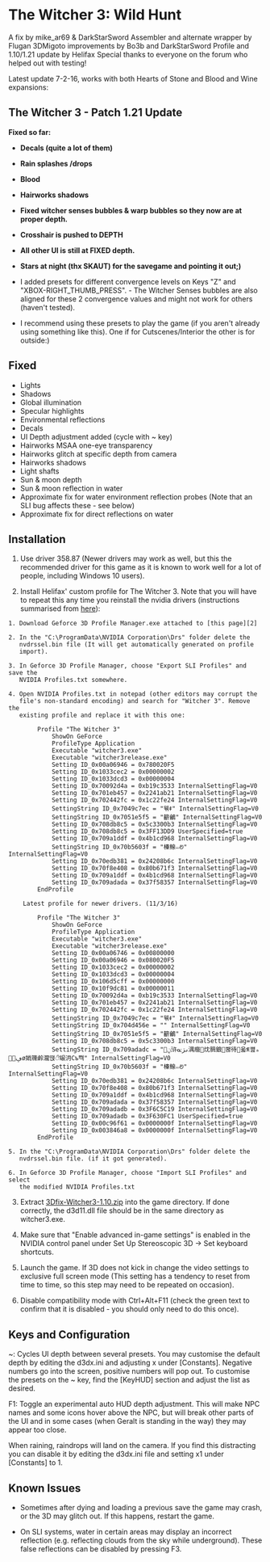 The Witcher 3: Wild Hunt
========================
A fix by mike_ar69 & DarkStarSword
Assembler and alternate wrapper by Flugan
3DMigoto improvements by Bo3b and DarkStarSword
Profile and 1.10/1.21 update by Helifax
Special thanks to everyone on the forum who helped out with testing!

Latest update 7-2-16, works with both Hearts of Stone and Blood and Wine expansions:

The Witcher 3 - Patch 1.21 Update
---------------------------------
**Fixed so far:**

- **Decals (quite a lot of them)**
- **Rain splashes /drops**
- **Blood**
- **Hairworks shadows**
- **Fixed witcher senses bubbles & warp bubbles so they now are at proper depth.**
- **Crosshair is pushed to DEPTH**
- **All other UI is still at FIXED depth.**
- **Stars at night (thx SKAUT) for the savegame and pointing it out;)**
- I added presets for different convergence levels on Keys "Z" and
  "XBOX-RIGHT_THUMB_PRESS". - The Witcher Senses bubbles are also aligned for
  these 2 convergence values and might not work for others (haven't tested).

- I recommend using these presets to play the game (if you aren't already using
  something like this). One if for Cutscenes/Interior the other is for
  outside:)

Fixed
-----
- Lights
- Shadows
- Global illumination
- Specular highlights
- Environmental reflections
- Decals
- UI Depth adjustment added (cycle with ~ key)
- Hairworks MSAA one-eye transparency
- Hairworks glitch at specific depth from camera
- Hairworks shadows
- Light shafts
- Sun & moon depth
- Sun & moon reflection in water
- Approximate fix for water environment reflection probes (Note that an SLI bug
  affects these - see below)
- Approximate fix for direct reflections on water

Installation
------------
1. Use driver 358.87 (Newer drivers may work as well, but this the recommended
   driver for this game as it is known to work well for a lot of people,
   including Windows 10 users).

2. Install Helifax' custom profile for The Witcher 3. Note that you will have
   to repeat this any time you reinstall the nvidia drivers (instructions
   summarised from [here][1]):

[1]: https://forums.geforce.com/default/topic/841696/3d-vision/the-witcher-3-correct-3d-vision-nvidia-profile-cm-mode-included-/post/4562951/#4562951

    1. Download Geforce 3D Profile Manager.exe attached to [this page][2]

[2]: http://nvidia.custhelp.com/app/answers/detail/a_id/2625/kw/Profile

    2. In the "C:\ProgramData\NVIDIA Corporation\Drs" folder delete the
       nvdrssel.bin file (It will get automatically generated on profile
       import).

    3. In Geforce 3D Profile Manager, choose "Export SLI Profiles" and save the
       NVIDIA Profiles.txt somewhere.

    4. Open NVIDIA Profiles.txt in notepad (other editors may corrupt the
       file's non-standard encoding) and search for "Witcher 3". Remove the
       existing profile and replace it with this one:

            Profile "The Witcher 3"
                ShowOn GeForce
                ProfileType Application
                Executable "witcher3.exe"
                Executable "witcher3release.exe"
                Setting ID_0x00a06946 = 0x780020F5
                Setting ID_0x1033cec2 = 0x00000002
                Setting ID_0x1033dcd3 = 0x00000004
                Setting ID_0x70092d4a = 0xb19c3533 InternalSettingFlag=V0
                Setting ID_0x701eb457 = 0x2241ab21 InternalSettingFlag=V0
                Setting ID_0x702442fc = 0x1c22fe24 InternalSettingFlag=V0
                SettingString ID_0x7049c7ec = "웪ꑌ" InternalSettingFlag=V0
                SettingString ID_0x7051e5f5 = "籪鸙" InternalSettingFlag=V0
                Setting ID_0x708db8c5 = 0x5c3300b3 InternalSettingFlag=V0
                Setting ID_0x708db8c5 = 0x3FF13DD9 UserSpecified=true
                Setting ID_0x709a1ddf = 0x4b1cd968 InternalSettingFlag=V0
                SettingString ID_0x70b5603f = "榛鳈⏙ꢗ" InternalSettingFlag=V0
                Setting ID_0x70edb381 = 0x24208b6c InternalSettingFlag=V0
                Setting ID_0x70f8e408 = 0x80b671f3 InternalSettingFlag=V0
                Setting ID_0x709a1ddf = 0x4b1cd968 InternalSettingFlag=V0
                Setting ID_0x709adada = 0x37f58357 InternalSettingFlag=V0
            EndProfile

        Latest profile for newer drivers. (11/3/16)

            Profile "The Witcher 3"
                ShowOn GeForce
                ProfileType Application
                Executable "witcher3.exe"
                Executable "witcher3release.exe"
                Setting ID_0x00a06746 = 0x00800000
                Setting ID_0x00a06946 = 0x080020F5
                Setting ID_0x1033cec2 = 0x00000002
                Setting ID_0x1033dcd3 = 0x00000004
                Setting ID_0x106d5cff = 0x00000000
                Setting ID_0x10f9dc81 = 0x00000011
                Setting ID_0x70092d4a = 0xb19c3533 InternalSettingFlag=V0
                Setting ID_0x701eb457 = 0x2241ab21 InternalSettingFlag=V0
                Setting ID_0x702442fc = 0x1c22fe24 InternalSettingFlag=V0
                SettingString ID_0x7049c7ec = "웪ꑌ" InternalSettingFlag=V0
                SettingString ID_0x704d456e = "" InternalSettingFlag=V0
                SettingString ID_0x7051e5f5 = "籪鸙" InternalSettingFlag=V0
                Setting ID_0x708db8c5 = 0x5c3300b3 InternalSettingFlag=V0
                SettingString ID_0x709adadc = "ݧ浒ᓌܢڗ湡㿘㶩䐕鋃쫺待욻ꐩ쪒ₐ쀼᳢ڥø娋簰鹷瀧땑ᤡ叝㳉Съ뽹" InternalSettingFlag=V0
                SettingString ID_0x70b5603f = "榛鳈⏙ꢗ" InternalSettingFlag=V0
                Setting ID_0x70edb381 = 0x24208b6c InternalSettingFlag=V0
                Setting ID_0x70f8e408 = 0x80b671f3 InternalSettingFlag=V0
                Setting ID_0x709a1ddf = 0x4b1cd968 InternalSettingFlag=V0
                Setting ID_0x709adada = 0x37f58357 InternalSettingFlag=V0
                Setting ID_0x709adadb = 0x3F6C5C19 InternalSettingFlag=V0
                Setting ID_0x709adadb = 0x3F630FC1 UserSpecified=true
                Setting ID_0x00c96f61 = 0x0000000f InternalSettingFlag=V0
                Setting ID_0x003846a8 = 0x0000000f InternalSettingFlag=V0
            EndProfile

    5. In the "C:\ProgramData\NVIDIA Corporation\Drs" folder delete the
       nvdrssel.bin file. (if it got generated).

    6. In Geforce 3D Profile Manager, choose "Import SLI Profiles" and select
       the modified NVIDIA Profiles.txt

3. Extract [3Dfix-Witcher3-1.10.zip][3] into the game directory. If done
   correctly, the d3d11.dll file should be in the same directory as
   witcher3.exe.

[3]: https://s3.amazonaws.com/DarkStarSword/3Dfix-Witcher3-1.10.zip

4. Make sure that "Enable advanced in-game settings" is enabled in the NVIDIA
   control panel under Set Up Stereoscopic 3D -> Set keyboard shortcuts.

5. Launch the game. If 3D does not kick in change the video settings to
   exclusive full screen mode (This setting has a tendency to reset from time
   to time, so this step may need to be repeated on occasion).

6. Disable compatibility mode with Ctrl+Alt+F11 (check the green text to
   confirm that it is disabled - you should only need to do this once).

Keys and Configuration
----------------------
~: Cycles UI depth between several presets. You may customise the default depth
   by editing the d3dx.ini and adjusting x under [Constants]. Negative numbers
   go into the screen, positive numbers will pop out. To customise the presets
   on the ~ key, find the [KeyHUD] section and adjust the list as desired.

F1: Toggle an experimental auto HUD depth adjustment. This will make NPC names
    and some icons hover above the NPC, but will break other parts of the UI
    and in some cases (when Geralt is standing in the way) they may appear too
    close.

When raining, raindrops will land on the camera. If you find this distracting
you can disable it by editing the d3dx.ini file and setting x1 under
[Constants] to 1.

Known Issues
------------
- Sometimes after dying and loading a previous save the game may crash, or the
  3D may glitch out. If this happens, restart the game.

- On SLI systems, water in certain areas may display an incorrect reflection
  (e.g. reflecting clouds from the sky while underground). These false
  reflections can be disabled by pressing F3.
